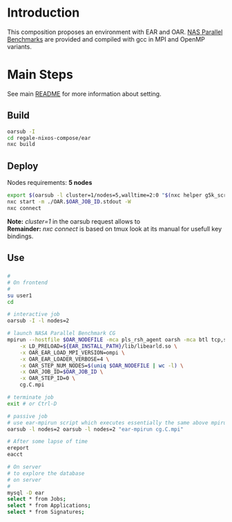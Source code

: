 # Introduction

This composition proposes an environment with EAR and OAR. [NAS Parallel Benchmarks](https://www.nas.nasa.gov/software/npb.html) are provided and compiled with gcc in MPI and OpenMP variants.

# Main Steps
See main [README](../README.md) for more information about setting.

## Build
```bash
oarsub -I
cd regale-nixos-compose/ear
nxc build
```

## Deploy
Nodes requirements: **5 nodes**
```bash
export $(oarsub -l cluster=1/nodes=5,walltime=2:0 "$(nxc helper g5k_script) 2h" | grep OAR_JOB_ID)
nxc start -m ./OAR.$OAR_JOB_ID.stdout -W
nxc connect
```
**Note:** *cluster=1* in the oarsub request allows to   
**Remainder:** *nxc connect* is based on tmux look at its manual for usefull key bindings.

## Use
### 
```bash
#
# On frontend
#
su user1
cd

# interactive job
oarsub -I -l nodes=2

# launch NASA Parallel Benchmark CG
mpirun --hostfile $OAR_NODEFILE -mca pls_rsh_agent oarsh -mca btl tcp,self \
    -x LD_PRELOAD=${EAR_INSTALL_PATH}/lib/libearld.so \
    -x OAR_EAR_LOAD_MPI_VERSION=ompi \
    -x OAR_EAR_LOADER_VERBOSE=4 \
    -x OAR_STEP_NUM_NODES=$(uniq $OAR_NODEFILE | wc -l) \
    -x OAR_JOB_ID=$OAR_JOB_ID \
    -x OAR_STEP_ID=0 \
    cg.C.mpi

# terminate job
exit # or Ctrl-D

# passive job
# use ear-mpirun script which executes essentially the same above mpirun command
oarsub -l nodes=2 oarsub -l nodes=2 "ear-mpirun cg.C.mpi"

# After some lapse of time
ereport
eacct

# On server
# to explore the database
# on server
#
mysql -D ear
select * from Jobs;
select * from Applications;
select * from Signatures;
```
